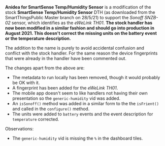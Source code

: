**Anidea for SmartSense Temp/Humidity Sensor** is a modification of the stock **SmartSense Temp/Humidity Sensor** DTH (as downloaded from the SmartThingsPublic Master branch on 28/5/21) 
to support the *Sonoff SNZB-02* sensor, which identifies as the *eWeLink TH01*. **The stock handler has now been modified in a similar fashion and should go into production in August 2021. This doesn't correct the missing units on the battery event or the temperature description.**

The addition to the name is purely to avoid accidental confusion and conflict with the stock handler. For the same reason the device fingerprints that were already in the
handler have been commented out.

The changes apart from the above are:

* The metadata to run locally has been removed, though it would probably be OK with it.
* A fingerprint has been added for the *eWeLink TH01*.
* The mobile app doesn't seem to like handlers not having their own presentation so the `generic-humidity` vid was added.
* An `isSonoff()` method was added in a similar form to the the `isFrient()` and called in the `configure()` method.
* The units were added to `battery` events and the event description for `temperature` corrected.

Observations:

* The `generic-humidity` vid is missing the `%` in the dashboard tiles.

